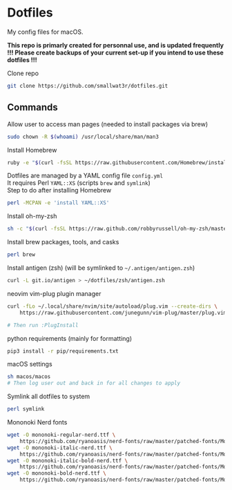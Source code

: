 # Dotfiles  

My config files for macOS.  

**This repo is primarly created for personnal use, and is updated frequently**  
**!!! Please create backups of your current set-up if you intend to use these dotfiles !!!**  

Clone repo
```sh
git clone https://github.com/smallwat3r/dotfiles.git
```

## Commands

Allow user to access man pages (needed to install packages via brew)
```sh
sudo chown -R $(whoami) /usr/local/share/man/man3
```

Install Homebrew
```sh
ruby -e "$(curl -fsSL https://raw.githubusercontent.com/Homebrew/install/master/install)"
```

Dotfiles are managed by a YAML config file `config.yml`  
It requires Perl `YAML::XS` (scripts `brew` and `symlink`)  
Step to do after installing Homebrew  
```sh
perl -MCPAN -e 'install YAML::XS'
```

Install oh-my-zsh
```sh
sh -c "$(curl -fsSL https://raw.github.com/robbyrussell/oh-my-zsh/master/tools/install.sh)"
```

Install brew packages, tools, and casks
```sh
perl brew
```

Install antigen (zsh) (will be symlinked to `~/.antigen/antigen.zsh`)
```sh
curl -L git.io/antigen > ~/dotfiles/zsh/antigen.zsh
```

neovim vim-plug plugin manager
```sh
curl -fLo ~/.local/share/nvim/site/autoload/plug.vim --create-dirs \
    https://raw.githubusercontent.com/junegunn/vim-plug/master/plug.vim

# Then run :PlugInstall
```

python requirements (mainly for formatting)
```sh
pip3 install -r pip/requirements.txt
```

macOS settings
```sh
sh macos/macos
# Then log user out and back in for all changes to apply
```

Symlink all dotfiles to system
```sh
perl symlink
```

Mononoki Nerd fonts
```sh
wget -O mononoki-regular-nerd.ttf \
    https://github.com/ryanoasis/nerd-fonts/raw/master/patched-fonts/Mononoki/Regular/complete/mononoki-Regular%20Nerd%20Font%20Complete%20Mono.ttf
wget -O mononoki-italic-nerd.ttf \
    https://github.com/ryanoasis/nerd-fonts/raw/master/patched-fonts/Mononoki/Italic/complete/mononoki%20Italic%20Nerd%20Font%20Complete%20Mono.ttf
wget -O mononoki-italic-bold-nerd.ttf \
    https://github.com/ryanoasis/nerd-fonts/raw/master/patched-fonts/Mononoki/Bold-Italic/complete/mononoki%20Bold%20Italic%20Nerd%20Font%20Complete%20Mono.ttf
wget -O mononoki-bold-nerd.ttf \
    https://github.com/ryanoasis/nerd-fonts/raw/master/patched-fonts/Mononoki/Bold/complete/mononoki%20Bold%20Nerd%20Font%20Complete%20Mono.ttf
```
